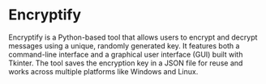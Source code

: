 # Encryptify
Encryptify is a Python-based tool that allows users to encrypt and decrypt messages using a unique, randomly generated key. It features both a command-line interface and a graphical user interface (GUI) built with Tkinter. The tool saves the encryption key in a JSON file for reuse and works across multiple platforms like Windows and Linux.
